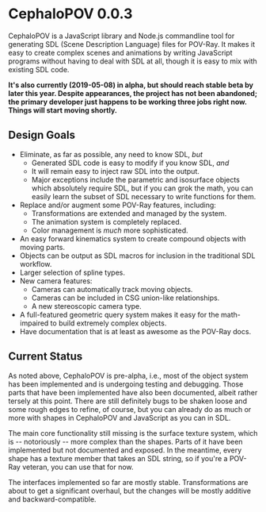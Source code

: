 # CephaloPOV 0.0.3

CephaloPOV is a JavaScript library and Node.js commandline tool for generating 
SDL (Scene Description Language) files for POV-Ray. It makes it easy to create 
complex scenes and animations by writing JavaScript programs without having to 
deal with SDL at all, though it is easy to mix with existing SDL code. 

**It's also currently (2019-05-08) in alpha, but should reach stable beta by 
later this year. Despite appearances, the project has not been abandoned; the
primary developer just happens to be working three jobs right now. Things
will start moving shortly.**

## Design Goals

* Eliminate, as far as possible, any need to know SDL, _but_
  * Generated SDL code is easy to modify if you know SDL, _and_
  * It will remain easy to inject raw SDL into the output.
  * Major exceptions include the parametric and isosurface objects which absolutely require
    SDL, but if you can grok the math, you can easily learn the subset of SDL necessary to
    write functions for them.
* Replace and/or augment some POV-Ray features, including:
  * Transformations are extended and managed by the system.
  * The animation system is completely replaced.
  * Color management is _much_ more sophisticated.
* An easy forward kinematics system to create compound objects with moving parts.
* Objects can be output as SDL macros for inclusion in the traditional SDL workflow.
* Larger selection of spline types.
* New camera features:
  * Cameras can automatically track moving objects.
  * Cameras can be included in CSG union-like relationships.
  * A new stereoscopic camera type.
* A full-featured geometric query system makes it easy for the math-impaired to build extremely complex objects.
* Have documentation that is at least as awesome as the POV-Ray docs.

## Current Status

As noted above, CephaloPOV is pre-alpha, i.e., most of the object system has 
been implemented and is undergoing testing and debugging. Those parts that have 
been implemented have also been documented, albeit rather tersely at this point. 
There are still definitely bugs to be shaken loose and some rough edges to 
refine, of course, but you can already do as much or more with shapes in 
CephaloPOV and JavaScript as you can in SDL.

The main core functionality still missing is the surface texture system, which 
is -- notoriously -- more complex than the shapes. Parts of it have been 
implemented but not documented and exposed. In the meantime, every shape has a 
texture member that takes an SDL string, so if you're a POV-Ray veteran, you can 
use that for now.

The interfaces implemented so far are mostly stable. Transformations are about 
to get a significant overhaul, but the changes will be mostly additive and 
backward-compatible.

